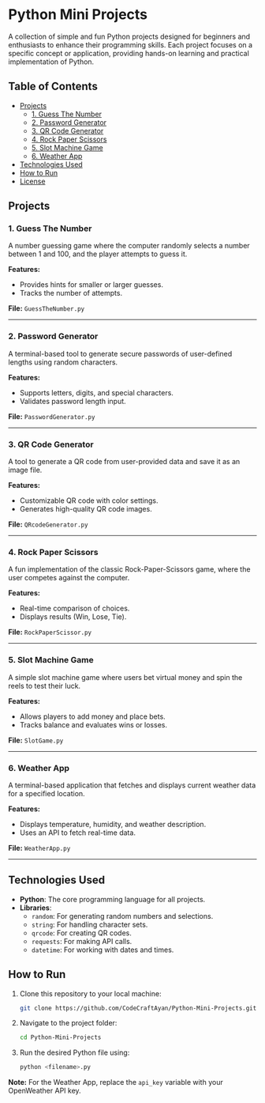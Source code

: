 # Python Mini Projects

A collection of simple and fun Python projects designed for beginners and enthusiasts to enhance their programming skills. Each project focuses on a specific concept or application, providing hands-on learning and practical implementation of Python.

## Table of Contents

- [Projects](#projects)
  - [1. Guess The Number](#1-guess-the-number)
  - [2. Password Generator](#2-password-generator)
  - [3. QR Code Generator](#3-qr-code-generator)
  - [4. Rock Paper Scissors](#4-rock-paper-scissors)
  - [5. Slot Machine Game](#5-slot-machine-game)
  - [6. Weather App](#6-weather-app)
- [Technologies Used](#technologies-used)
- [How to Run](#how-to-run)
- [License](#license)

## Projects

### 1. Guess The Number

A number guessing game where the computer randomly selects a number between 1 and 100, and the player attempts to guess it.

**Features:**
- Provides hints for smaller or larger guesses.
- Tracks the number of attempts.

**File:** `GuessTheNumber.py`

---

### 2. Password Generator

A terminal-based tool to generate secure passwords of user-defined lengths using random characters.

**Features:**
- Supports letters, digits, and special characters.
- Validates password length input.

**File:** `PasswordGenerator.py`

---

### 3. QR Code Generator

A tool to generate a QR code from user-provided data and save it as an image file.

**Features:**
- Customizable QR code with color settings.
- Generates high-quality QR code images.

**File:** `QRcodeGenerator.py`

---

### 4. Rock Paper Scissors

A fun implementation of the classic Rock-Paper-Scissors game, where the user competes against the computer.

**Features:**
- Real-time comparison of choices.
- Displays results (Win, Lose, Tie).

**File:** `RockPaperScissor.py`

---

### 5. Slot Machine Game

A simple slot machine game where users bet virtual money and spin the reels to test their luck.

**Features:**
- Allows players to add money and place bets.
- Tracks balance and evaluates wins or losses.

**File:** `SlotGame.py`

---

### 6. Weather App

A terminal-based application that fetches and displays current weather data for a specified location.

**Features:**
- Displays temperature, humidity, and weather description.
- Uses an API to fetch real-time data.

**File:** `WeatherApp.py`

---

## Technologies Used

- **Python**: The core programming language for all projects.
- **Libraries**:
  - `random`: For generating random numbers and selections.
  - `string`: For handling character sets.
  - `qrcode`: For creating QR codes.
  - `requests`: For making API calls.
  - `datetime`: For working with dates and times.

## How to Run

1. Clone this repository to your local machine:
   ```bash
   git clone https://github.com/CodeCraftAyan/Python-Mini-Projects.git
   ```
2. Navigate to the project folder:
   ```bash
   cd Python-Mini-Projects
   ```
3. Run the desired Python file using:
   ```bash
   python <filename>.py
   ```

**Note:** For the Weather App, replace the `api_key` variable with your OpenWeather API key.

